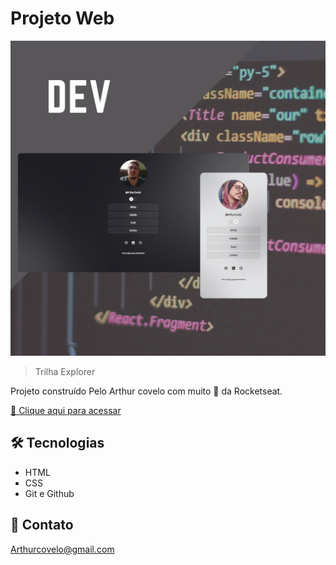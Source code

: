 # Projeto Web

![preview](./.github/ProfileArthur.png)

> Trilha Explorer

Projeto construído Pelo Arthur covelo com muito 💛 da Rocketseat.

[🔗 Clique aqui para acessar](https://github.com/ArthurCovelo/ProjetoWeb_Profile)


## 🛠 Tecnologias

- HTML
- CSS
- Git e Github

## 💛 Contato

Arthurcovelo@gmail.com